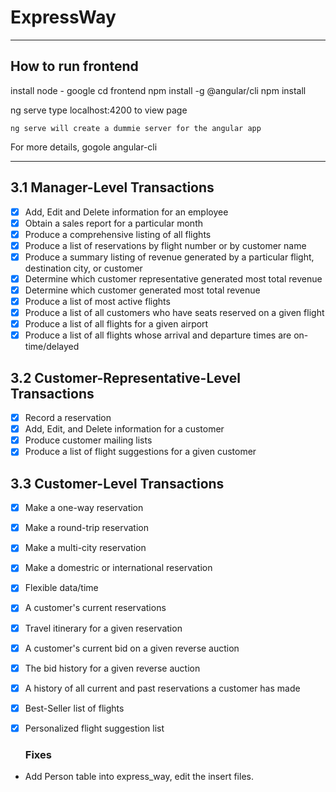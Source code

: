 # ExpressWay

--------------------

## How to run frontend

install node - google
cd frontend
npm install -g @angular/cli
npm install

ng serve
type localhost:4200 to view page

```
ng serve will create a dummie server for the angular app
```
For more details, gogole angular-cli

---------------------

## 3.1 Manager-Level Transactions
	
- [x] Add, Edit and Delete information for an employee
- [x] Obtain a sales report for a particular month
- [x] Produce a comprehensive listing of all flights
- [x] Produce a list of reservations by flight number or by customer name
- [x] Produce a summary listing of revenue generated by a particular flight, destination city, or customer
- [x] Determine which customer representative generated most total revenue
- [x] Determine which customer generated most total revenue
- [x] Produce a list of most active flights
- [x] Produce a list of all customers who have seats reserved on a given flight
- [x] Produce a list of all flights for a given airport
- [x] Produce a list of all flights whose arrival and departure times are on-time/delayed	

## 3.2 Customer-Representative-Level Transactions

- [x] Record a reservation
- [x] Add, Edit, and Delete information for a customer
- [x] Produce customer mailing lists
- [x] Produce a list of flight suggestions for a given customer

## 3.3 Customer-Level Transactions

- [x] Make a one-way reservation
- [x] Make a round-trip reservation
- [x] Make a multi-city reservation
- [x] Make a domestric or international reservation
- [x] Flexible data/time
- [x] A customer's current reservations
- [x] Travel itinerary for a given reservation
- [x] A customer's current bid on a given reverse auction
- [x] The bid history for a given reverse auction
- [x] A history of all current and past reservations a customer has made
- [x] Best-Seller list of flights
- [x] Personalized flight suggestion list

	### Fixes
- Add Person table into express_way, edit the insert files.
